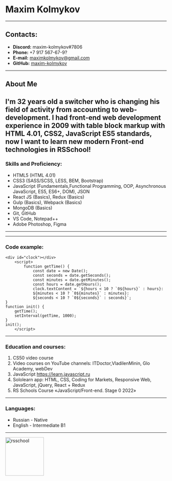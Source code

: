 # Maxim Kolmykov
----------
## Contacts:
- **Discord:** maxim-kolmykov#7806
- **Phone:** +7 917 567-67-9?
- **E-mail:** [maximkolmykov@gmail.com](maximkolmykov@gmail.com)
- **GitHub:** [maxim-kolmykov](https://github.com/maxim-kolmykov)
----------
## About Me
I'm 32 years old a switcher who is changing his field of activity from accounting to web-development. I had front-end web development experience in 2009 with table block markup with HTML 4.01, CSS2, JavaScript ES5 standards, now I want to learn new modern Front-end technologies in **RSSchool**!
----------
### Skills and Proficiency:
- HTML5 (HTML 4.01)
- CSS3 (SASS/SCSS, LESS, BEM, Bootstrap)
- JavaScript (Fundamentals,Functional Programming, OOP, Asynchronous JavaScript, ES5, ES6+, DOM), JSON
- React JS (Basics), Redux (Basics)
- Gulp (Basics), Webpack (Basics)
- MongoDB (Basics)
- Git, GitHub
- VS Code, Notepad++
- Adobe Photoshop, Figma
----------
----------
### Code example:
```
<div id="clock"></div>
    <script>
        function getTime() {
            const date = new Date();
            const seconds = date.getSeconds();
            const minutes = date.getMinutes();
            const hours = date.getHours();
            clock.textContent = `${hours < 10 ? `0${hours}` : hours}:
            ${minutes < 10 ? `0${minutes}` : minutes}:
            ${seconds < 10 ? `0${seconds}` : seconds}`;
}
function init() {
    getTime();
    setInterval(getTime, 1000);
}
init();
    </script>
```
----------
### Education and courses:
1. CS50 video course
2. Video courses on YouTube channels: ITDoctor,VladilenMinin, Glo Academy, webDev
3. JavaScript https://learn.javascript.ru
4. Sololearn app: HTML, CSS, Coding for Markets, Responsive Web, JavaScript, jQuery,  React + Redux 
5. RS Schools Course «JavaScript/Front-end. Stage 0 2022»
----------
### Languages:
- Russian \- Native
- English \- Intermediate B1
----------
[<img align="left" width="120px" alt="rsschool" src="https://rs.school/images/rs_school.svg" />](https://rs.school/)